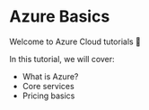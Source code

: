 # Azure Basics

Welcome to Azure Cloud tutorials 🚀  

In this tutorial, we will cover:
- What is Azure?
- Core services
- Pricing basics
